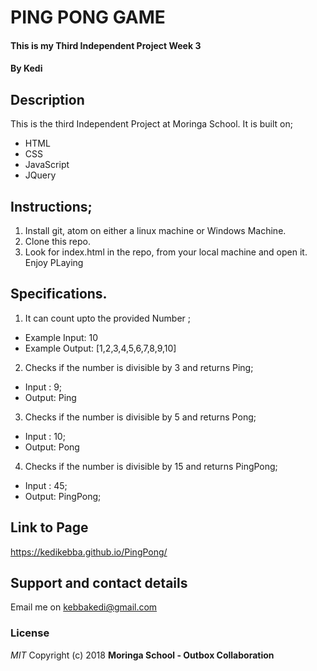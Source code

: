 # PING PONG GAME

#### This is my Third Independent Project Week 3
#### By **Kedi**

## Description
This is the third Independent Project at Moringa School. It is built on;
* HTML
* CSS
* JavaScript
* JQuery

## Instructions;
1. Install git, atom on either a linux machine or Windows Machine.
2. Clone this repo.
3. Look for index.html in the repo, from your local machine and open it. Enjoy PLaying

## Specifications.
1. It can count upto the provided Number ;
* Example Input: 10
* Example Output: [1,2,3,4,5,6,7,8,9,10]

2. Checks if the number is divisible by 3 and returns Ping;

* Input : 9;
* Output: Ping

3. Checks if the number is divisible by 5 and returns Pong;

* Input : 10;
* Output: Pong

4. Checks if the number is divisible by 15 and returns PingPong;

* Input : 45;
* Output: PingPong;



## Link to Page
https://kedikebba.github.io/PingPong/

## Support and contact details
Email me on kebbakedi@gmail.com
### License
*MIT*
Copyright (c) 2018 **Moringa School - Outbox Collaboration**
